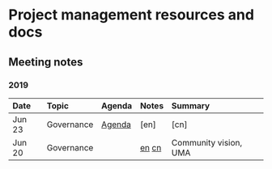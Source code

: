 # Project management resources and docs

## Meeting notes

### 2019

Date | Topic | Agenda  | Notes | Summary |
|:---|:---|---|---|:---|
Jun 23 | Governance | [Agenda](https://github.com/carboclan/pm/issues/1) |[en] | [cn] |
Jun 20 | Governance | | [en](notes/20190620-meeting-governance-en.md) [cn](notes/20190620-meeting-governance-cn.md) | Community vision, UMA |
